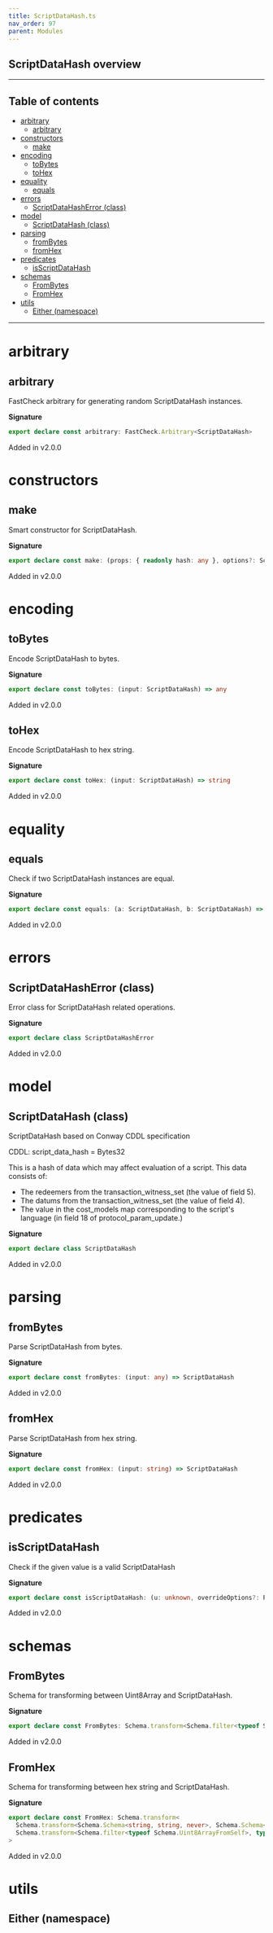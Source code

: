 ```yaml
---
title: ScriptDataHash.ts
nav_order: 97
parent: Modules
---
```


## ScriptDataHash overview

---

<h2 class="text-delta">Table of contents</h2>

- [arbitrary](#arbitrary)
  - [arbitrary](#arbitrary-1)
- [constructors](#constructors)
  - [make](#make)
- [encoding](#encoding)
  - [toBytes](#tobytes)
  - [toHex](#tohex)
- [equality](#equality)
  - [equals](#equals)
- [errors](#errors)
  - [ScriptDataHashError (class)](#scriptdatahasherror-class)
- [model](#model)
  - [ScriptDataHash (class)](#scriptdatahash-class)
- [parsing](#parsing)
  - [fromBytes](#frombytes)
  - [fromHex](#fromhex)
- [predicates](#predicates)
  - [isScriptDataHash](#isscriptdatahash)
- [schemas](#schemas)
  - [FromBytes](#frombytes-1)
  - [FromHex](#fromhex-1)
- [utils](#utils)
  - [Either (namespace)](#either-namespace)

---

# arbitrary

## arbitrary

FastCheck arbitrary for generating random ScriptDataHash instances.

**Signature**

```ts
export declare const arbitrary: FastCheck.Arbitrary<ScriptDataHash>
```

Added in v2.0.0

# constructors

## make

Smart constructor for ScriptDataHash.

**Signature**

```ts
export declare const make: (props: { readonly hash: any }, options?: Schema.MakeOptions | undefined) => ScriptDataHash
```

Added in v2.0.0

# encoding

## toBytes

Encode ScriptDataHash to bytes.

**Signature**

```ts
export declare const toBytes: (input: ScriptDataHash) => any
```

Added in v2.0.0

## toHex

Encode ScriptDataHash to hex string.

**Signature**

```ts
export declare const toHex: (input: ScriptDataHash) => string
```

Added in v2.0.0

# equality

## equals

Check if two ScriptDataHash instances are equal.

**Signature**

```ts
export declare const equals: (a: ScriptDataHash, b: ScriptDataHash) => boolean
```

Added in v2.0.0

# errors

## ScriptDataHashError (class)

Error class for ScriptDataHash related operations.

**Signature**

```ts
export declare class ScriptDataHashError
```

Added in v2.0.0

# model

## ScriptDataHash (class)

ScriptDataHash based on Conway CDDL specification

CDDL: script_data_hash = Bytes32

This is a hash of data which may affect evaluation of a script.
This data consists of:

- The redeemers from the transaction_witness_set (the value of field 5).
- The datums from the transaction_witness_set (the value of field 4).
- The value in the cost_models map corresponding to the script's language
  (in field 18 of protocol_param_update.)

**Signature**

```ts
export declare class ScriptDataHash
```

Added in v2.0.0

# parsing

## fromBytes

Parse ScriptDataHash from bytes.

**Signature**

```ts
export declare const fromBytes: (input: any) => ScriptDataHash
```

Added in v2.0.0

## fromHex

Parse ScriptDataHash from hex string.

**Signature**

```ts
export declare const fromHex: (input: string) => ScriptDataHash
```

Added in v2.0.0

# predicates

## isScriptDataHash

Check if the given value is a valid ScriptDataHash

**Signature**

```ts
export declare const isScriptDataHash: (u: unknown, overrideOptions?: ParseOptions | number) => u is ScriptDataHash
```

Added in v2.0.0

# schemas

## FromBytes

Schema for transforming between Uint8Array and ScriptDataHash.

**Signature**

```ts
export declare const FromBytes: Schema.transform<Schema.filter<typeof Schema.Uint8ArrayFromSelf>, typeof ScriptDataHash>
```

Added in v2.0.0

## FromHex

Schema for transforming between hex string and ScriptDataHash.

**Signature**

```ts
export declare const FromHex: Schema.transform<
  Schema.transform<Schema.Schema<string, string, never>, Schema.Schema<Uint8Array, Uint8Array, never>>,
  Schema.transform<Schema.filter<typeof Schema.Uint8ArrayFromSelf>, typeof ScriptDataHash>
>
```

Added in v2.0.0

# utils

## Either (namespace)
